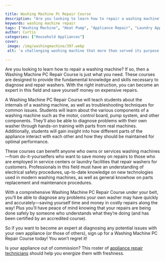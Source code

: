 ```yaml
---

title: Washing Machine Pc Repair Course
description: "Are you looking to learn how to repair a washing machine? If so, then a Washing Machine PC Repair Course is just what you need. Th...see more"
keywords: washing machine repair
tags: ["Washing Machine", "Heat Pump", "Appliance Repair", "Laundry Appliances", "Clean Appliance"]
author: Curtis
categories: ["Household Appliances"]
cover: 
 image: /img/washingmachine/397.webp
 alt: 'a challenging washing machine that more than served its purpose'

---
```


Are you looking to learn how to repair a washing machine? If so, then a Washing Machine PC Repair Course is just what you need. These courses are designed to provide the fundamental knowledge and skills necessary to diagnose and repair washers. With the right instruction, you can become an expert in this field and save yourself money on expensive repairs.

A Washing Machine PC Repair Course will teach students about the internals of a washing machine, as well as troubleshooting techniques for common issues. Students will learn about the various components of a washing machine such as the motor, control board, pump system, and other components. They’ll also be able to diagnose problems with their own washer through hands-on training with parts from real machines. Additionally, students will gain insight into how different parts of the appliance interact with each other and how they should be maintained for optimal performance. 

These courses can benefit anyone who owns or services washing machines—from do-it-yourselfers who want to save money on repairs to those who are employed in service centers or laundry facilities that repair washers for customers. Professionals in this field must have an understanding of electrical safety procedures, up-to-date knowledge on new technologies used in modern washing machines, as well as general knowhow on parts replacement and maintenance procedures. 

With a comprehensive Washing Machine PC Repair Course under your belt, you’ll be able to diagnose any problems your own washer may have quickly and accurately—saving yourself time and money in costly repairs along the way! Plus you’ll have peace of mind knowing that your repairs are being done safely by someone who understands what they’re doing (and has been certified by an accredited course). 
 
So if you want to become an expert at diagnosing any potential issues with your own appliance (or those of others), sign up for a Washing Machine PC Repair Course today! You won’t regret it!

Is your appliance out of commission? This roster of <a href="/pages/appliance-repair-technicians/">appliance repair technicians</a> should help you energize them with freshness.